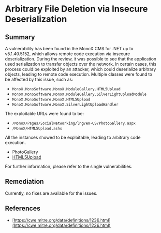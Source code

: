 # Arbitrary File Deletion via Insecure Deserialization

## Summary

A vulnerability has been found in the MonoX CMS for .NET up to v5.1.40.5152, which allows remote code execution via insecure deserialization. During the review, it was possible to see that the application used serialization to transfer objects over the network. In certain cases, this process could be exploited by an attacker, which could deserialize arbitrary objects, leading to remote code execution. Multiple classes were found to be affected by this issue, such as:

* `MonoX.MonoSoftware.MonoX.ModuleGallery.HTML5Upload`
* `MonoX.MonoSoftware.MonoX.ModuleGallery.SilverLightUploadModule`
* `MonoX.MonoSoftware.MonoX.HTML5Upload` 
* `MonoX.MonoSoftware.MonoX.SilverLightUploadHandler`

The exploitable URLs were found to be:

* `/MonoX/Pages/SocialNetworking/lng/en-US/PhotoGallery.aspx`
* `/MonoX/HTML5Upload.ashx`

All the instances showed to be exploitable, leading to arbitrary code execution.

* [PhotoGallery](https://github.com/belong2yourself/vulnerabilities/tree/master/MonoX%20CMS/Remote%20Code%20Execution%20via%20Insecure%20Deserialization/Actions%20-%20Authenticated%20PHP%20Object%20Injection)
* [HTML5Upload](https://github.com/belong2yourself/vulnerabilities/tree/master/MonoX%20CMS/Remote%20Code%20Execution%20via%20Insecure%20Deserialization/Subpages%20-%20Authenticated%20PHP%20Object%20Injection)

For further information, please refer to the single vulnerabilities.

## Remediation

Currently, no fixes are available for the issues.

## References

*   [https://cwe.mitre.org/data/definitions/1236.html](https://cwe.mitre.org/data/definitions/1236.html)